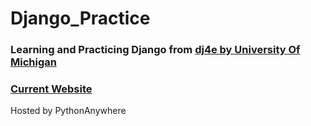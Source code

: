 # Django_Practice
### Learning and Practicing Django from [dj4e by University Of Michigan](https://www.coursera.org/specializations/django)

### [Current Website](lynx2161.pythonanywhere.com)
Hosted by PythonAnywhere
